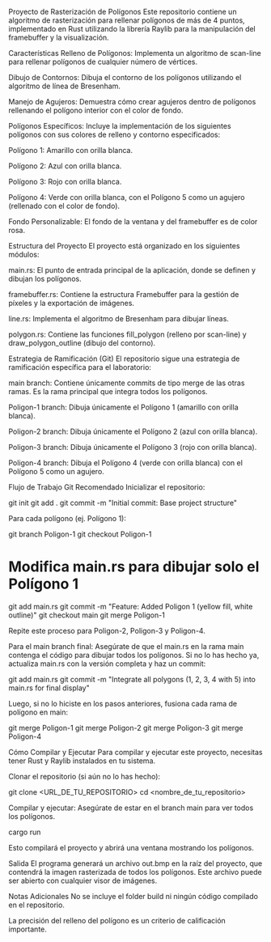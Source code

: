 Proyecto de Rasterización de Polígonos
Este repositorio contiene un algoritmo de rasterización para rellenar polígonos de más de 4 puntos, implementado en Rust utilizando la librería Raylib para la manipulación del framebuffer y la visualización.

Características
Relleno de Polígonos: Implementa un algoritmo de scan-line para rellenar polígonos de cualquier número de vértices.

Dibujo de Contornos: Dibuja el contorno de los polígonos utilizando el algoritmo de línea de Bresenham.

Manejo de Agujeros: Demuestra cómo crear agujeros dentro de polígonos rellenando el polígono interior con el color de fondo.

Polígonos Específicos: Incluye la implementación de los siguientes polígonos con sus colores de relleno y contorno especificados:

Polígono 1: Amarillo con orilla blanca.

Polígono 2: Azul con orilla blanca.

Polígono 3: Rojo con orilla blanca.

Polígono 4: Verde con orilla blanca, con el Polígono 5 como un agujero (rellenado con el color de fondo).

Fondo Personalizable: El fondo de la ventana y del framebuffer es de color rosa.

Estructura del Proyecto
El proyecto está organizado en los siguientes módulos:

main.rs: El punto de entrada principal de la aplicación, donde se definen y dibujan los polígonos.

framebuffer.rs: Contiene la estructura Framebuffer para la gestión de píxeles y la exportación de imágenes.

line.rs: Implementa el algoritmo de Bresenham para dibujar líneas.

polygon.rs: Contiene las funciones fill_polygon (relleno por scan-line) y draw_polygon_outline (dibujo del contorno).

Estrategia de Ramificación (Git)
El repositorio sigue una estrategia de ramificación específica para el laboratorio:

main branch: Contiene únicamente commits de tipo merge de las otras ramas. Es la rama principal que integra todos los polígonos.

Poligon-1 branch: Dibuja únicamente el Polígono 1 (amarillo con orilla blanca).

Poligon-2 branch: Dibuja únicamente el Polígono 2 (azul con orilla blanca).

Poligon-3 branch: Dibuja únicamente el Polígono 3 (rojo con orilla blanca).

Poligon-4 branch: Dibuja el Polígono 4 (verde con orilla blanca) con el Polígono 5 como un agujero.

Flujo de Trabajo Git Recomendado
Inicializar el repositorio:

git init
git add .
git commit -m "Initial commit: Base project structure"

Para cada polígono (ej. Polígono 1):

git branch Poligon-1
git checkout Poligon-1
# Modifica main.rs para dibujar solo el Polígono 1
git add main.rs
git commit -m "Feature: Added Poligon 1 (yellow fill, white outline)"
git checkout main
git merge Poligon-1

Repite este proceso para Poligon-2, Poligon-3 y Poligon-4.

Para el main branch final:
Asegúrate de que el main.rs en la rama main contenga el código para dibujar todos los polígonos. Si no lo has hecho ya, actualiza main.rs con la versión completa y haz un commit:

git add main.rs
git commit -m "Integrate all polygons (1, 2, 3, 4 with 5) into main.rs for final display"

Luego, si no lo hiciste en los pasos anteriores, fusiona cada rama de polígono en main:

git merge Poligon-1
git merge Poligon-2
git merge Poligon-3
git merge Poligon-4

Cómo Compilar y Ejecutar
Para compilar y ejecutar este proyecto, necesitas tener Rust y Raylib instalados en tu sistema.

Clonar el repositorio (si aún no lo has hecho):

git clone <URL_DE_TU_REPOSITORIO>
cd <nombre_de_tu_repositorio>

Compilar y ejecutar:
Asegúrate de estar en el branch main para ver todos los polígonos.

cargo run

Esto compilará el proyecto y abrirá una ventana mostrando los polígonos.

Salida
El programa generará un archivo out.bmp en la raíz del proyecto, que contendrá la imagen rasterizada de todos los polígonos. Este archivo puede ser abierto con cualquier visor de imágenes.

Notas Adicionales
No se incluye el folder build ni ningún código compilado en el repositorio.

La precisión del relleno del polígono es un criterio de calificación importante.
